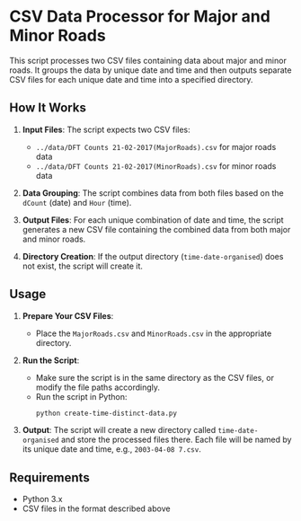 # CSV Data Processor for Major and Minor Roads

This script processes two CSV files containing data about major and minor roads. It groups the data by unique date and time and then outputs separate CSV files for each unique date and time into a specified directory.

## How It Works

1. **Input Files**: The script expects two CSV files:
    - `../data/DFT Counts 21-02-2017(MajorRoads).csv` for major roads data
    - `../data/DFT Counts 21-02-2017(MinorRoads).csv` for minor roads data

2. **Data Grouping**: The script combines data from both files based on the `dCount` (date) and `Hour` (time).

3. **Output Files**: For each unique combination of date and time, the script generates a new CSV file containing the combined data from both major and minor roads.

4. **Directory Creation**: If the output directory (`time-date-organised`) does not exist, the script will create it.

## Usage

1. **Prepare Your CSV Files**:
    - Place the `MajorRoads.csv` and `MinorRoads.csv` in the appropriate directory.

2. **Run the Script**:
    - Make sure the script is in the same directory as the CSV files, or modify the file paths accordingly.
    - Run the script in Python:
      ```bash
      python create-time-distinct-data.py
      ```

3. **Output**: The script will create a new directory called `time-date-organised` and store the processed files there. Each file will be named by its unique date and time, e.g., `2003-04-08 7.csv`.

## Requirements
- Python 3.x
- CSV files in the format described above
